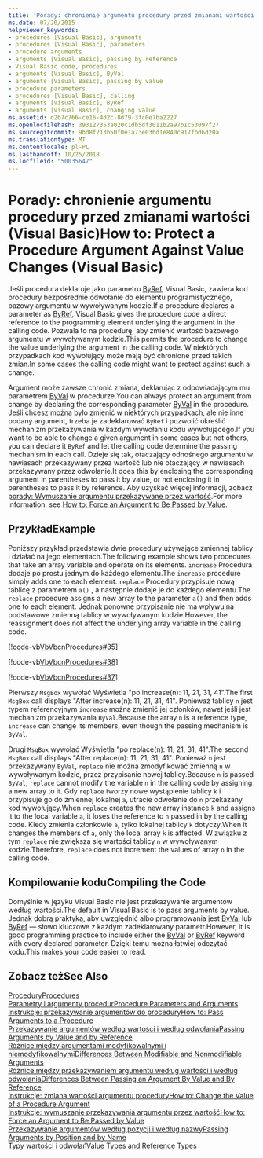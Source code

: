 ```yaml
---
title: 'Porady: chronienie argumentu procedury przed zmianami wartości (Visual Basic)'
ms.date: 07/20/2015
helpviewer_keywords:
- procedures [Visual Basic], arguments
- procedures [Visual Basic], parameters
- procedure arguments
- arguments [Visual Basic], passing by reference
- Visual Basic code, procedures
- arguments [Visual Basic], ByVal
- arguments [Visual Basic], passing by value
- procedure parameters
- procedures [Visual Basic], calling
- arguments [Visual Basic], ByRef
- arguments [Visual Basic], changing value
ms.assetid: d2b7c766-ce16-4d2c-8d79-3fc0e7ba2227
ms.openlocfilehash: 393127353a020c1db5df3011b2a97b1c53097f27
ms.sourcegitcommit: 9bd8f213b50f0e1a73e03bd1e840c917fbd6d20a
ms.translationtype: MT
ms.contentlocale: pl-PL
ms.lasthandoff: 10/25/2018
ms.locfileid: "50035647"
---
```

# <a name="how-to-protect-a-procedure-argument-against-value-changes-visual-basic"></a><span data-ttu-id="6bcf3-102">Porady: chronienie argumentu procedury przed zmianami wartości (Visual Basic)</span><span class="sxs-lookup"><span data-stu-id="6bcf3-102">How to: Protect a Procedure Argument Against Value Changes (Visual Basic)</span></span>
<span data-ttu-id="6bcf3-103">Jeśli procedura deklaruje jako parametru [ByRef](../../../../visual-basic/language-reference/modifiers/byref.md), Visual Basic, zawiera kod procedury bezpośrednie odwołanie do elementu programistycznego, bazowy argumentu w wywoływanym kodzie.</span><span class="sxs-lookup"><span data-stu-id="6bcf3-103">If a procedure declares a parameter as [ByRef](../../../../visual-basic/language-reference/modifiers/byref.md), Visual Basic gives the procedure code a direct reference to the programming element underlying the argument in the calling code.</span></span> <span data-ttu-id="6bcf3-104">Pozwala to na procedurę, aby zmienić wartość bazowego argumentu w wywoływanym kodzie.</span><span class="sxs-lookup"><span data-stu-id="6bcf3-104">This permits the procedure to change the value underlying the argument in the calling code.</span></span> <span data-ttu-id="6bcf3-105">W niektórych przypadkach kod wywołujący może mają być chronione przed takich zmian.</span><span class="sxs-lookup"><span data-stu-id="6bcf3-105">In some cases the calling code might want to protect against such a change.</span></span>  
  
 <span data-ttu-id="6bcf3-106">Argument może zawsze chronić zmiana, deklarując z odpowiadającym mu parametrem [ByVal](../../../../visual-basic/language-reference/modifiers/byval.md) w procedurze.</span><span class="sxs-lookup"><span data-stu-id="6bcf3-106">You can always protect an argument from change by declaring the corresponding parameter [ByVal](../../../../visual-basic/language-reference/modifiers/byval.md) in the procedure.</span></span> <span data-ttu-id="6bcf3-107">Jeśli chcesz można było zmienić w niektórych przypadkach, ale nie inne podany argument, trzeba je zadeklarować `ByRef` i pozwolić określić mechanizm przekazywania w każdym wywołaniu kodu wywołującego.</span><span class="sxs-lookup"><span data-stu-id="6bcf3-107">If you want to be able to change a given argument in some cases but not others, you can declare it `ByRef` and let the calling code determine the passing mechanism in each call.</span></span> <span data-ttu-id="6bcf3-108">Dzieje się tak, otaczający odnośnego argumentu w nawiasach przekazywany przez wartość lub nie otaczający w nawiasach przekazywany przez odwołanie.</span><span class="sxs-lookup"><span data-stu-id="6bcf3-108">It does this by enclosing the corresponding argument in parentheses to pass it by value, or not enclosing it in parentheses to pass it by reference.</span></span> <span data-ttu-id="6bcf3-109">Aby uzyskać więcej informacji, zobacz [porady: Wymuszanie argumentu przekazywane przez wartość](./how-to-force-an-argument-to-be-passed-by-value.md).</span><span class="sxs-lookup"><span data-stu-id="6bcf3-109">For more information, see [How to: Force an Argument to Be Passed by Value](./how-to-force-an-argument-to-be-passed-by-value.md).</span></span>  
  
## <a name="example"></a><span data-ttu-id="6bcf3-110">Przykład</span><span class="sxs-lookup"><span data-stu-id="6bcf3-110">Example</span></span>  
 <span data-ttu-id="6bcf3-111">Poniższy przykład przedstawia dwie procedury używające zmiennej tablicy i działać na jego elementach.</span><span class="sxs-lookup"><span data-stu-id="6bcf3-111">The following example shows two procedures that take an array variable and operate on its elements.</span></span> <span data-ttu-id="6bcf3-112">`increase` Procedura dodaje po prostu jednym do każdego elementu.</span><span class="sxs-lookup"><span data-stu-id="6bcf3-112">The `increase` procedure simply adds one to each element.</span></span> <span data-ttu-id="6bcf3-113">`replace` Procedury przypisuje nową tablicę z parametrem `a()` , a następnie dodaje je do każdego elementu.</span><span class="sxs-lookup"><span data-stu-id="6bcf3-113">The `replace` procedure assigns a new array to the parameter `a()` and then adds one to each element.</span></span> <span data-ttu-id="6bcf3-114">Jednak ponowne przypisanie nie ma wpływu na podstawowe zmienną tablicy w wywoływanym kodzie.</span><span class="sxs-lookup"><span data-stu-id="6bcf3-114">However, the reassignment does not affect the underlying array variable in the calling code.</span></span>  
  
 [!code-vb[VbVbcnProcedures#35](./codesnippet/VisualBasic/how-to-protect-a-procedure-argument-against-value-changes_1.vb)]  
  
 [!code-vb[VbVbcnProcedures#38](./codesnippet/VisualBasic/how-to-protect-a-procedure-argument-against-value-changes_2.vb)]  
  
 [!code-vb[VbVbcnProcedures#37](./codesnippet/VisualBasic/how-to-protect-a-procedure-argument-against-value-changes_3.vb)]  
  
 <span data-ttu-id="6bcf3-115">Pierwszy `MsgBox` wywołać Wyświetla "po increase(n): 11, 21, 31, 41".</span><span class="sxs-lookup"><span data-stu-id="6bcf3-115">The first `MsgBox` call displays "After increase(n): 11, 21, 31, 41".</span></span> <span data-ttu-id="6bcf3-116">Ponieważ tablicy `n` jest typem referencyjnym `increase` można zmienić jej członków, nawet jeśli jest mechanizm przekazywania `ByVal`.</span><span class="sxs-lookup"><span data-stu-id="6bcf3-116">Because the array `n` is a reference type, `increase` can change its members, even though the passing mechanism is `ByVal`.</span></span>  
  
 <span data-ttu-id="6bcf3-117">Drugi `MsgBox` wywołać Wyświetla "po replace(n): 11, 21, 31, 41".</span><span class="sxs-lookup"><span data-stu-id="6bcf3-117">The second `MsgBox` call displays "After replace(n): 11, 21, 31, 41".</span></span> <span data-ttu-id="6bcf3-118">Ponieważ `n` jest przekazywany `ByVal`, `replace` nie można zmodyfikować zmienną `n` w wywoływanym kodzie, przez przypisanie nowej tablicy.</span><span class="sxs-lookup"><span data-stu-id="6bcf3-118">Because `n` is passed `ByVal`, `replace` cannot modify the variable `n` in the calling code by assigning a new array to it.</span></span> <span data-ttu-id="6bcf3-119">Gdy `replace` tworzy nowe wystąpienie tablicy `k` i przypisuje go do zmiennej lokalnej `a`, utracie odwołanie do `n` przekazany kod wywołujący.</span><span class="sxs-lookup"><span data-stu-id="6bcf3-119">When `replace` creates the new array instance `k` and assigns it to the local variable `a`, it loses the reference to `n` passed in by the calling code.</span></span> <span data-ttu-id="6bcf3-120">Kiedy zmienia członkowie `a`, tylko lokalnej tablicy `k` dotyczy.</span><span class="sxs-lookup"><span data-stu-id="6bcf3-120">When it changes the members of `a`, only the local array `k` is affected.</span></span> <span data-ttu-id="6bcf3-121">W związku z tym `replace` nie zwiększa się wartości tablicy `n` w wywoływanym kodzie.</span><span class="sxs-lookup"><span data-stu-id="6bcf3-121">Therefore, `replace` does not increment the values of array `n` in the calling code.</span></span>  
  
## <a name="compiling-the-code"></a><span data-ttu-id="6bcf3-122">Kompilowanie kodu</span><span class="sxs-lookup"><span data-stu-id="6bcf3-122">Compiling the Code</span></span>  
 <span data-ttu-id="6bcf3-123">Domyślnie w języku Visual Basic nie jest przekazywanie argumentów według wartości.</span><span class="sxs-lookup"><span data-stu-id="6bcf3-123">The default in Visual Basic is to pass arguments by value.</span></span> <span data-ttu-id="6bcf3-124">Jednak dobrą praktyką, aby uwzględnić albo programowania jest [ByVal](../../../../visual-basic/language-reference/modifiers/byval.md) lub [ByRef](../../../../visual-basic/language-reference/modifiers/byref.md) — słowo kluczowe z każdym zadeklarowany parametr.</span><span class="sxs-lookup"><span data-stu-id="6bcf3-124">However, it is good programming practice to include either the [ByVal](../../../../visual-basic/language-reference/modifiers/byval.md) or [ByRef](../../../../visual-basic/language-reference/modifiers/byref.md) keyword with every declared parameter.</span></span> <span data-ttu-id="6bcf3-125">Dzięki temu można łatwiej odczytać kodu.</span><span class="sxs-lookup"><span data-stu-id="6bcf3-125">This makes your code easier to read.</span></span>  
  
## <a name="see-also"></a><span data-ttu-id="6bcf3-126">Zobacz też</span><span class="sxs-lookup"><span data-stu-id="6bcf3-126">See Also</span></span>  
 [<span data-ttu-id="6bcf3-127">Procedury</span><span class="sxs-lookup"><span data-stu-id="6bcf3-127">Procedures</span></span>](./index.md)  
 [<span data-ttu-id="6bcf3-128">Parametry i argumenty procedur</span><span class="sxs-lookup"><span data-stu-id="6bcf3-128">Procedure Parameters and Arguments</span></span>](./procedure-parameters-and-arguments.md)  
 [<span data-ttu-id="6bcf3-129">Instrukcje: przekazywanie argumentów do procedury</span><span class="sxs-lookup"><span data-stu-id="6bcf3-129">How to: Pass Arguments to a Procedure</span></span>](./how-to-pass-arguments-to-a-procedure.md)  
 [<span data-ttu-id="6bcf3-130">Przekazywanie argumentów według wartości i według odwołania</span><span class="sxs-lookup"><span data-stu-id="6bcf3-130">Passing Arguments by Value and by Reference</span></span>](./passing-arguments-by-value-and-by-reference.md)  
 [<span data-ttu-id="6bcf3-131">Różnice między argumentami modyfikowalnymi i niemodyfikowalnymi</span><span class="sxs-lookup"><span data-stu-id="6bcf3-131">Differences Between Modifiable and Nonmodifiable Arguments</span></span>](./differences-between-modifiable-and-nonmodifiable-arguments.md)  
 [<span data-ttu-id="6bcf3-132">Różnice między przekazywaniem argumentu według wartości i według odwołania</span><span class="sxs-lookup"><span data-stu-id="6bcf3-132">Differences Between Passing an Argument By Value and By Reference</span></span>](./differences-between-passing-an-argument-by-value-and-by-reference.md)  
 [<span data-ttu-id="6bcf3-133">Instrukcje: zmiana wartości argumentu procedury</span><span class="sxs-lookup"><span data-stu-id="6bcf3-133">How to: Change the Value of a Procedure Argument</span></span>](./how-to-change-the-value-of-a-procedure-argument.md)  
 [<span data-ttu-id="6bcf3-134">Instrukcje: wymuszanie przekazywania argumentu przez wartość</span><span class="sxs-lookup"><span data-stu-id="6bcf3-134">How to: Force an Argument to Be Passed by Value</span></span>](./how-to-force-an-argument-to-be-passed-by-value.md)  
 [<span data-ttu-id="6bcf3-135">Przekazywanie argumentów według pozycji i według nazwy</span><span class="sxs-lookup"><span data-stu-id="6bcf3-135">Passing Arguments by Position and by Name</span></span>](./passing-arguments-by-position-and-by-name.md)  
 [<span data-ttu-id="6bcf3-136">Typy wartości i odwołań</span><span class="sxs-lookup"><span data-stu-id="6bcf3-136">Value Types and Reference Types</span></span>](../../../../visual-basic/programming-guide/language-features/data-types/value-types-and-reference-types.md)
